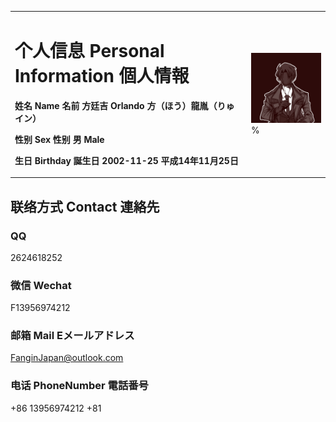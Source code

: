 <table border="0">
  <tr>
    <td width="75%">
      <h1>个人信息 Personal Information 個人情報</h1>
      <p><b>姓名 Name 名前
方廷吉 Orlando 方（ほう）龍胤（りゅイン）</b></p>
      <p><b>性别 Sex 性别
男 Male</b></p>
      <p><b>生日 Birthday 誕生日
2002-11-25 平成14年11月25日</b></p>
    </td>
    <td width="25%">
      <img src="/Orlando.jpg" width="100%">      % 
    </td>
  </tr>
</table>


## 联络方式 Contact 連絡先
### QQ
2624618252
### 微信 Wechat
F13956974212
### 邮箱 Mail Eメールアドレス
FanginJapan@outlook.com
### 电话 PhoneNumber 電話番号
+86 13956974212
+81


